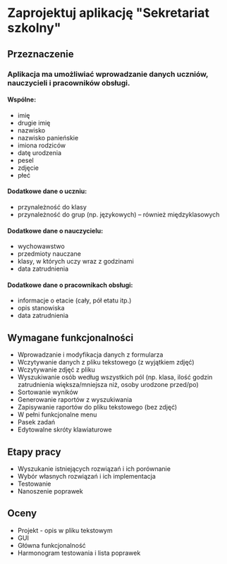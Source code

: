 <h1>Zaprojektuj aplikację "Sekretariat szkolny"</h1>

<h2>Przeznaczenie</h2>
<h3>Aplikacja ma umożliwiać wprowadzanie danych uczniów, nauczycieli i pracowników obsługi.</h3>
<h4>Wspólne:</h4>
<ul>
  <li>imię</li>
  <li>drugie imię</li>
  <li>nazwisko</li>
  <li>nazwisko panieńskie</li>
  <li>imiona rodziców</li>
  <li>datę urodzenia</li>
  <li>pesel</li>
  <li>zdjęcie</li>
  <li>płeć</li>
</ul>
<h4>Dodatkowe dane o uczniu:</h4>
<ul>
  <li>przynależność do klasy</li>
  <li>przynależność do grup (np. językowych) – również międzyklasowych</li>
</ul>

<h4>Dodatkowe dane o nauczycielu:</h4>
<ul>
  <li>wychowawstwo</li>
  <li>przedmioty nauczane</li>
  <li>klasy, w których uczy wraz z godzinami</li>
  <li>data zatrudnienia</li>
</ul>
<h4>Dodatkowe dane o pracownikach obsługi:</h4>
<ul>
  <li>informacje o etacie (cały, pół etatu itp.)</li>
  <li>opis stanowiska</li>
  <li>data zatrudnienia</li>
</ul>
<h2>Wymagane funkcjonalności </h2>
<ul>
  <li>Wprowadzanie i modyfikacja danych z formularza</li>
  <li>Wczytywanie danych z pliku tekstowego (z wyjątkiem zdjęć)</li>
  <li>Wczytywanie zdjęć z pliku</li>
  <li>Wyszukiwanie osób według wszystkich pól (np. klasa, ilość godzin zatrudnienia większa/mniejsza niż, osoby urodzone przed/po)</li>
  <li>Sortowanie wyników</li>
  <li>Generowanie raportów z wyszukiwania</li>
  <li>Zapisywanie raportów do pliku tekstowego (bez zdjęć)</li>
  <li>W pełni funkcjonalne menu</li>
  <li>Pasek zadań</li>
  <li>Edytowalne skróty klawiaturowe</li>
</ul>
<h2>Etapy pracy</h2>
<ul>
  <li>Wyszukanie istniejących rozwiązań i ich porównanie</li>
  <li>Wybór własnych rozwiązań i ich implementacja</li>
  <li>Testowanie</li>
  <li>Nanoszenie poprawek</li>
</ul>
<h2>Oceny</h2>
<ul>
  <li>Projekt - opis w pliku tekstowym</li>
  <li>GUI</li>
  <li>Główna funkcjonalność</li>
  <li>Harmonogram testowania i lista poprawek</li>
</ul>
